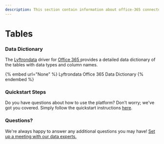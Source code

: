 ```yaml
---
description: This section contain information about office-365 connector tables information
---
```


# Tables

### Data Dictionary

The [Lyftrondata](https://www.lyftrondata.com/) driver for [Office 365](None/)[ ](https://www.lyftrondata.com/integration/office-365/)provides a detailed data dictionary of the tables with data types and column names.

{% embed url="None" %}
Lyftrondata Office 365 Data Dictionary
{% endembed %}

### Quickstart Steps

Do you have questions about how to use the platform? Don't worry; we've got you covered. Simply follow the quickstart instructions [here](../README.md).

### Questions? <a href="#questions" id="questions"></a>

We're always happy to answer any additional questions you may have! [Set up a meeting with our data experts.](https://www.lyftrondata.com/book-a-meeting/)

